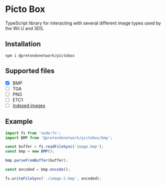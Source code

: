 # Picto Box
TypeScript library for interacting with several different image types used by the Wii U and 3DS.

## Installation
```
npm i @pretendonetwork/pictobox
```

## Supported files
- [x] BMP
- [ ] TGA
- [ ] PNG
- [ ] ETC1
- [ ] [Indexed images](https://github.com/PretendoNetwork/indexed-image-converter)

## Example
```ts
import fs from 'node:fs';
import BMP from '@pretendonetwork/pictobox/bmp';

const buffer = fs.readFileSync('image.bmp');
const bmp = new BMP();

bmp.parseFromBuffer(buffer);

const encoded = bmp.encode();

fs.writeFileSync('./image-2.bmp', encoded);
```
